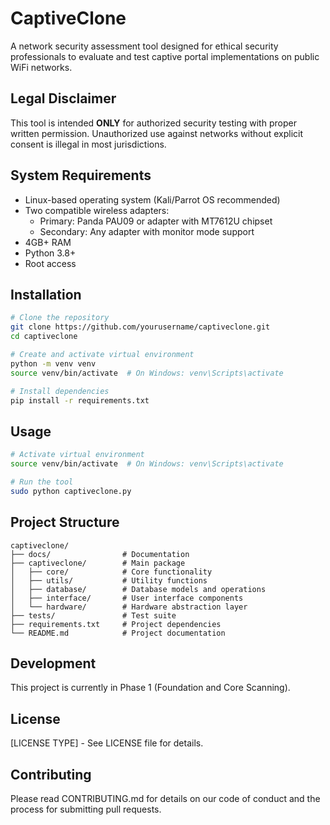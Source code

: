 # CaptiveClone

A network security assessment tool designed for ethical security professionals to evaluate and test captive portal implementations on public WiFi networks.

## Legal Disclaimer

This tool is intended **ONLY** for authorized security testing with proper written permission. Unauthorized use against networks without explicit consent is illegal in most jurisdictions.

## System Requirements

- Linux-based operating system (Kali/Parrot OS recommended)
- Two compatible wireless adapters:
  - Primary: Panda PAU09 or adapter with MT7612U chipset
  - Secondary: Any adapter with monitor mode support
- 4GB+ RAM
- Python 3.8+
- Root access

## Installation

```bash
# Clone the repository
git clone https://github.com/yourusername/captiveclone.git
cd captiveclone

# Create and activate virtual environment
python -m venv venv
source venv/bin/activate  # On Windows: venv\Scripts\activate

# Install dependencies
pip install -r requirements.txt
```

## Usage

```bash
# Activate virtual environment
source venv/bin/activate  # On Windows: venv\Scripts\activate

# Run the tool
sudo python captiveclone.py
```

## Project Structure

```
captiveclone/
├── docs/                # Documentation
├── captiveclone/        # Main package
│   ├── core/            # Core functionality
│   ├── utils/           # Utility functions
│   ├── database/        # Database models and operations
│   ├── interface/       # User interface components
│   └── hardware/        # Hardware abstraction layer
├── tests/               # Test suite
├── requirements.txt     # Project dependencies
└── README.md            # Project documentation
```

## Development

This project is currently in Phase 1 (Foundation and Core Scanning).

## License

[LICENSE TYPE] - See LICENSE file for details.

## Contributing

Please read CONTRIBUTING.md for details on our code of conduct and the process for submitting pull requests. 